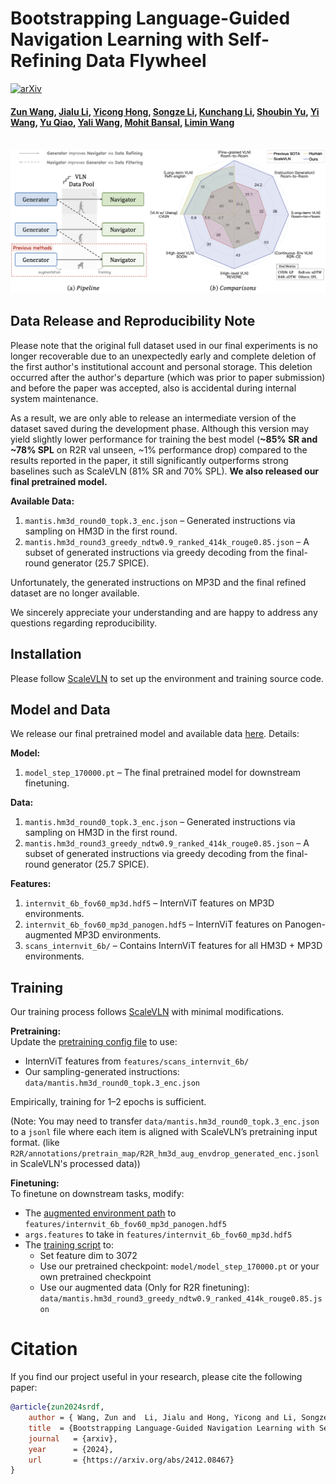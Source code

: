# Bootstrapping Language-Guided Navigation Learning with Self-Refining Data Flywheel

[![arXiv](https://img.shields.io/badge/arXiv-2412.08467-b31b1b.svg)](https://arxiv.org/abs/2412.08467)   

#### [Zun Wang](https://zunwang1.github.io/), [Jialu Li](https://jialuli-luka.github.io/), [Yicong Hong](http://www.yiconghong.me/), [Songze Li](https://scholar.google.com/citations?user=8rBMUD4AAAAJ), [Kunchang Li](https://andy1621.github.io/), [Shoubin Yu](https://yui010206.github.io/), [Yi Wang](https://shepnerd.github.io/), [Yu Qiao](https://scholar.google.com/citations?hl=en&user=gFtI-8QAAAAJ), [Yali Wang](https://scholar.google.com/citations?user=hD948dkAAAAJ),  [Mohit Bansal](https://www.cs.unc.edu/~mbansal/), [Limin Wang](https://wanglimin.github.io/)

<br>
<img width="950" src="files/teaser.png"/>
<br>

## Data Release and Reproducibility Note
Please note that the original full dataset used in our final experiments is no longer recoverable due to an unexpectedly early and complete deletion of the first author's institutional account and personal storage. This deletion occurred after the author's departure (which was prior to paper submission) and before the paper was accepted, also  is accidental during internal system maintenance.

As a result, we are only able to release an intermediate version of the dataset saved during the development phase. Although this version may yield slightly lower performance for training the best model (**~85% SR and ~78% SPL** on R2R val unseen, ~1% performance drop) compared to the results reported in the paper, it still significantly outperforms strong baselines such as ScaleVLN (81% SR and 70% SPL). **We also released our final pretrained model.**

**Available Data:**
1. `mantis.hm3d_round0_topk.3_enc.json` – Generated instructions via sampling on HM3D in the first round.  
2. `mantis.hm3d_round3_greedy_ndtw0.9_ranked_414k_rouge0.85.json` – A subset of generated instructions via greedy decoding from the final-round generator (25.7 SPICE).

Unfortunately, the generated instructions on MP3D and the final refined dataset are no longer available.

We sincerely appreciate your understanding and are happy to address any questions regarding reproducibility.

## Installation

Please follow [ScaleVLN](https://github.com/wz0919/ScaleVLN) to set up the environment and training source code.

## Model and Data

We release our final pretrained model and available data [here](https://huggingface.co/datasets/ZunWang/SRDF/tree/main). Details:

**Model:**
1. `model_step_170000.pt` – The final pretrained model for downstream finetuning.

**Data:**
1. `mantis.hm3d_round0_topk.3_enc.json` – Generated instructions via sampling on HM3D in the first round.  
2. `mantis.hm3d_round3_greedy_ndtw0.9_ranked_414k_rouge0.85.json` – A subset of generated instructions via greedy decoding from the final-round generator (25.7 SPICE).


**Features:**
1. `internvit_6b_fov60_mp3d.hdf5` – InternViT features on MP3D environments.  
2. `internvit_6b_fov60_mp3d_panogen.hdf5` – InternViT features on Panogen-augmented MP3D environments.  
3. `scans_internvit_6b/` – Contains InternViT features for all HM3D + MP3D environments.

## Training

Our training process follows [ScaleVLN](https://github.com/wz0919/ScaleVLN) with minimal modifications.

**Pretraining:**  
Update the [pretraining config file](https://github.com/wz0919/ScaleVLN/blob/main/VLN-DUET/pretrain_src/config/r2r_pretrain_hm3d%2Bmp3d%2Bgibson_clip-h14.json) to use:
- InternViT features from `features/scans_internvit_6b/`
- Our sampling-generated instructions: `data/mantis.hm3d_round0_topk.3_enc.json` 

Empirically, training for 1–2 epochs is sufficient.

(Note: You may need to transfer `data/mantis.hm3d_round0_topk.3_enc.json` to a `jsonl` file where each item is aligned with ScaleVLN’s pretraining input format. (like `R2R/annotations/pretrain_map/R2R_hm3d_aug_envdrop_generated_enc.jsonl` in ScaleVLN's processed data))

**Finetuning:**  
To finetune on downstream tasks, modify:
- The [augmented environment path](https://github.com/wz0919/ScaleVLN/blob/1189fe898462e2e10908631070bcf2d4ec2204b2/VLN-DUET/map_nav_src/r2r/parser.py#L133) to `features/internvit_6b_fov60_mp3d_panogen.hdf5`
- `args.features` to take in `features/internvit_6b_fov60_mp3d.hdf5`
- The [training script](https://github.com/wz0919/ScaleVLN/blob/1189fe898462e2e10908631070bcf2d4ec2204b2/VLN-DUET/map_nav_src/scripts/r2r_h14_envedit_mix.sh) to:
  - Set feature dim to 3072
  - Use our pretrained checkpoint: `model/model_step_170000.pt` or your own pretrained checkpoint
  - Use our augmented data (Only for R2R finetuning): `data/mantis.hm3d_round3_greedy_ndtw0.9_ranked_414k_rouge0.85.json`

# Citation

If you find our project useful in your research, please cite the following paper:

```bibtex
@article{zun2024srdf,
    author = { Wang, Zun and  Li, Jialu and Hong, Yicong and Li, Songze and Li, Kunchang and Yu, Shoubin and Wang, Yi and Qiao, Yu and Wang, Yali and Bansal, Mohit and Wang, Limin},
    title  = {Bootstrapping Language-Guided Navigation Learning with Self-Refining Data Flywheel},
	journal   = {arxiv},
	year      = {2024},
	url       = {https://arxiv.org/abs/2412.08467}
}
```
